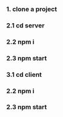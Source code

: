 
### 1. сlone a project 

### 2.1 cd server 
### 2.2 npm i
### 2.3 npm start

### 3.1 cd client 
### 2.2 npm i
### 2.3 npm start

